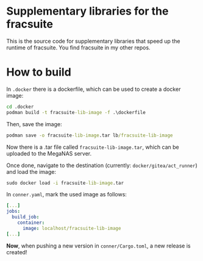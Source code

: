 # Supplementary libraries for the fracsuite

This is the source code for supplementary libraries that speed up the runtime of fracsuite.
You find fracsuite in my other repos.

# How to build

In `.docker` there is a dockerfile, which can be used to create a docker image:

```bat
cd .docker
podman build -t fracsuite-lib-image -f .\dockerfile
```

Then, save the image:

```bat
podman save -o fracsuite-lib-image.tar lb/fracsuite-lib-image
```

Now there is a .tar file called `fracsuite-lib-image.tar`, which can be uploaded to the MegaNAS server.

Once done, navigate to the destination (currently: `docker/gitea/act_runner`) and load the image:

```bat
sudo docker load -i fracsuite-lib-image.tar
```

In `conner.yaml`, mark the used image as follows:

```yaml
[...]
jobs:
  build_job:
    container:
      image: localhost/fracsuite-lib-image
[...]
```

**Now**, when pushing a new version in `conner/Cargo.toml`, a new release is created!